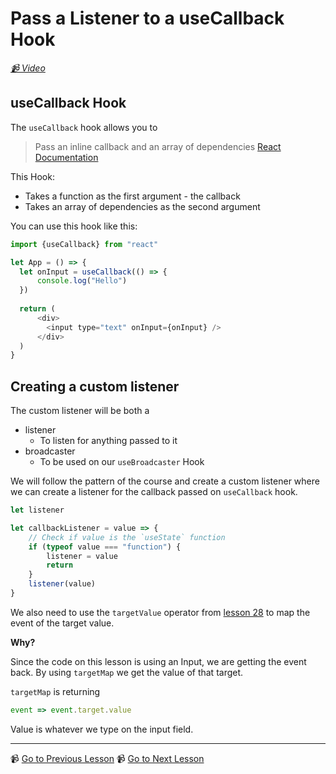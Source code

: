 # Pass a Listener to a useCallback Hook

*[📹 Video](https://egghead.io/lessons/egghead-pass-a-listener-to-a-usecallback-hook)*


## useCallback Hook

The `useCallback` hook allows you to

> Pass an inline callback and an array of dependencies
> [React Documentation](https://reactjs.org/docs/hooks-reference.html#usecallback)

This Hook:

- Takes a function as the first argument - the callback
- Takes an array of dependencies as the second argument

You can use this hook like this:

```javascript
import {useCallback} from "react"

let App = () => {
  let onInput = useCallback(() => {
      console.log("Hello")
  })
  
  return (
      <div>
        <input type="text" onInput={onInput} />
      </div>
  )
}

```

## Creating a custom listener

The custom listener will be both a

- listener
  - To listen for anything passed to it
- broadcaster
  - To be used on our `useBroadcaster` Hook

We will follow the pattern of the course and create a custom listener where we can create a listener for the callback passed on `useCallback` hook.

```javascript
let listener

let callbackListener = value => {
    // Check if value is the `useState` function
    if (typeof value === "function") {
        listener = value
        return
    }
    listener(value)
}

```

We also need to use the `targetValue` operator from [lesson 28](https://egghead.io/lessons/egghead-building-a-word-matching-game-by-composing-callbacks) to map the event of the target value.

**Why?**

Since the code on this lesson is using an Input, we are getting the event back. By using `targetMap` we get the value of that target.

`targetMap` is returning

```javascript
event => event.target.value
```

Value is whatever we type on the input field.

---

📹 [Go to Previous Lesson](https://egghead.io/lessons/egghead-create-a-broadcaster-in-react-with-usestate-and-useeffect-hooks)
📹 [Go to Next Lesson](https://egghead.io/lessons/egghead-create-a-custom-uselistener-hook-around-usecallbackk)